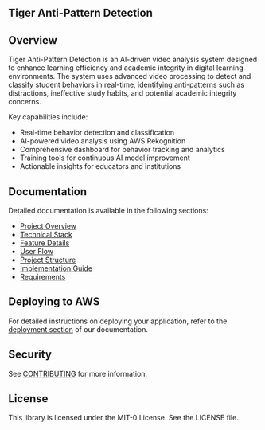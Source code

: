 ## Tiger Anti-Pattern Detection

## Overview

Tiger Anti-Pattern Detection is an AI-driven video analysis system designed to enhance learning efficiency and academic integrity in digital learning environments. The system uses advanced video processing to detect and classify student behaviors in real-time, identifying anti-patterns such as distractions, ineffective study habits, and potential academic integrity concerns.

Key capabilities include:
- Real-time behavior detection and classification
- AI-powered video analysis using AWS Rekognition
- Comprehensive dashboard for behavior tracking and analytics
- Training tools for continuous AI model improvement
- Actionable insights for educators and institutions

## Documentation

Detailed documentation is available in the following sections:

- [Project Overview](documentation/project-overview.md)
- [Technical Stack](documentation/tech-stack.md)
- [Feature Details](documentation/features.md)
- [User Flow](documentation/user-flow.md)
- [Project Structure](documentation/project-structure.md)
- [Implementation Guide](documentation/implementation.md)
- [Requirements](documentation/requirements.md)

## Deploying to AWS

For detailed instructions on deploying your application, refer to the [deployment section](https://docs.amplify.aws/nextjs/start/quickstart/nextjs-pages-router/#deploy-a-fullstack-app-to-aws) of our documentation.

## Security

See [CONTRIBUTING](CONTRIBUTING.md#security-issue-notifications) for more information.

## License

This library is licensed under the MIT-0 License. See the LICENSE file.